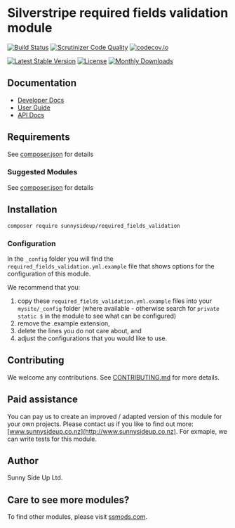 # Silverstripe required fields validation module
[![Build Status](https://travis-ci.org/sunnysideup/silverstripe-required_fields_validation.svg?branch=master)](https://travis-ci.org/sunnysideup/silverstripe-required_fields_validation)
[![Scrutinizer Code Quality](https://scrutinizer-ci.com/g/sunnysideup/silverstripe-required_fields_validation/badges/quality-score.png?b=master)](https://scrutinizer-ci.com/g/sunnysideup/silverstripe-required_fields_validation/?branch=master)
[![codecov.io](https://codecov.io/github/sunnysideup/silverstripe-required_fields_validation/coverage.svg?branch=master)](https://codecov.io/github/sunnysideup/silverstripe-required_fields_validation?branch=master)

[![Latest Stable Version](https://poser.pugx.org/sunnysideup/required_fields_validation/version)](https://packagist.org/packages/sunnysideup/required_fields_validation)
[![License](https://poser.pugx.org/sunnysideup/required_fields_validation/license)](https://packagist.org/packages/sunnysideup/required_fields_validation)
[![Monthly Downloads](https://poser.pugx.org/sunnysideup/required_fields_validation/d/monthly)](https://packagist.org/packages/sunnysideup/required_fields_validation)


## Documentation



 * [Developer Docs](docs/en/INDEX.md)
 * [User Guide](docs/en/userguide.md)
 * [API Docs](http://docs.ssmods.com/sunnysideup/required_fields_validation/classes.xhtml)


## Requirements



See [composer.json](composer.json) for details


### Suggested Modules



See [composer.json](composer.json) for details


## Installation


```
composer require sunnysideup/required_fields_validation
```

### Configuration



In the `_config` folder you will find the `required_fields_validation.yml.example`
file that shows options for the configuration of this module.

We recommend that you:

  1. copy these `required_fields_validation.yml.example` files into your
`mysite/_config` folder (where available - otherwise search for `private static $` in the module to see what can be configured)
  2. remove the .example extension,
  3. delete the lines you do not care about, and
  4. adjust the configurations that you would like to use.


## Contributing



We welcome any contributions. See [CONTRIBUTING.md](CONTRIBUTING.md) for more details.

## Paid assistance



You can pay us to create an improved / adapted version of this module for your own projects.  Please contact us if you like to find out more: [www.sunnysideup.co.nz](http://www.sunnysideup.co.nz).  For exmaple, we can write tests for this module.  

## Author



Sunny Side Up Ltd.


## Care to see more modules?

To find other modules, please visit [ssmods.com](http://ssmods.com/).
